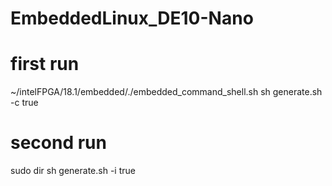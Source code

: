 # EmbeddedLinux_DE10-Nano

# first run
~/intelFPGA/18.1/embedded/./embedded_command_shell.sh
sh generate.sh -c true

# second run
sudo dir
sh generate.sh -i true
